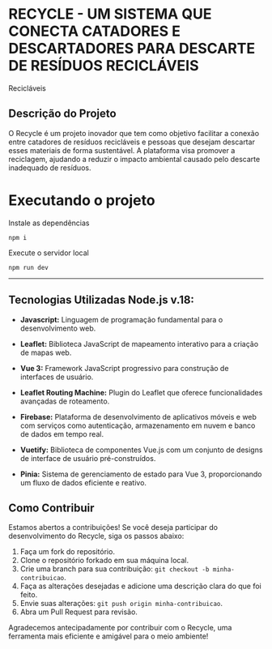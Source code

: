 # RECYCLE - UM SISTEMA QUE CONECTA CATADORES E DESCARTADORES PARA DESCARTE DE RESÍDUOS RECICLÁVEIS
Recicláveis

## Descrição do Projeto

O Recycle é um projeto inovador que tem como objetivo facilitar a conexão entre catadores de resíduos recicláveis e pessoas que desejam descartar esses materiais de forma sustentável. A plataforma visa promover a reciclagem, ajudando a reduzir o impacto ambiental causado pelo descarte inadequado de resíduos.

# Executando o projeto

Instale as dependências
```
npm i
```

Execute o servidor local

```
npm run dev
```
---



## Tecnologias Utilizadas  **Node.js v.18:** 

- **Javascript:** Linguagem de programação fundamental para o desenvolvimento web.

- **Leaflet:** Biblioteca JavaScript de mapeamento interativo para a criação de mapas web.

- **Vue 3:** Framework JavaScript progressivo para construção de interfaces de usuário.

- **Leaflet Routing Machine:** Plugin do Leaflet que oferece funcionalidades avançadas de roteamento.

- **Firebase:** Plataforma de desenvolvimento de aplicativos móveis e web com serviços como autenticação, armazenamento em nuvem e banco de dados em tempo real.

- **Vuetify:** Biblioteca de componentes Vue.js com um conjunto de designs de interface de usuário pré-construídos.

- **Pinia:** Sistema de gerenciamento de estado para Vue 3, proporcionando um fluxo de dados eficiente e reativo.

## Como Contribuir

Estamos abertos a contribuições! Se você deseja participar do desenvolvimento do Recycle, siga os passos abaixo:

1. Faça um fork do repositório.
2. Clone o repositório forkado em sua máquina local.
3. Crie uma branch para sua contribuição: `git checkout -b minha-contribuicao`.
4. Faça as alterações desejadas e adicione uma descrição clara do que foi feito.
5. Envie suas alterações: `git push origin minha-contribuicao`.
6. Abra um Pull Request para revisão.

Agradecemos antecipadamente por contribuir com o Recycle, uma ferramenta mais eficiente e amigável para o meio ambiente!